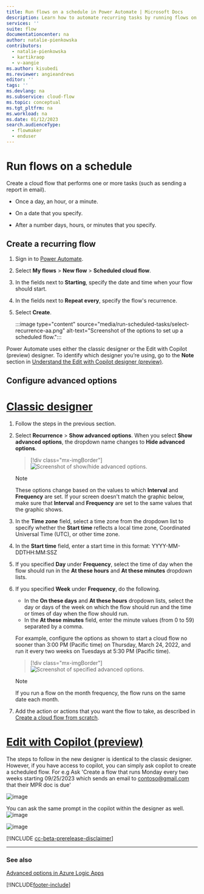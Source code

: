 ```yaml
---
title: Run flows on a schedule in Power Automate | Microsoft Docs
description: Learn how to automate recurring tasks by running flows on a schedule, such as every day or every hour.
services: ''
suite: flow
documentationcenter: na
author: natalie-pienkowska
contributors:
  - natalie-pienkowska
  - kartikraop
  - v-aangie
ms.author: kisubedi
ms.reviewer: angieandrews
editor: ''
tags: ''
ms.devlang: na
ms.subservice: cloud-flow
ms.topic: conceptual
ms.tgt_pltfrm: na
ms.workload: na
ms.date: 01/12/2023
search.audienceType: 
  - flowmaker
  - enduser
---
```

# Run flows on a schedule

Create a cloud flow that performs one or more tasks (such as sending a report in email).

- Once a day, an hour, or a minute.

- On a date that you specify.

- After a number days, hours, or minutes that you specify.

## Create a recurring flow

1. Sign in to [Power Automate](https://make.powerautomate.com).

1. Select **My flows** > **New flow** > **Scheduled cloud flow**.

1. In the fields next to **Starting**, specify the date and time when your flow should start.

1. In the fields next to **Repeat every**, specify the flow's recurrence.

1. Select **Create**.

    :::image type="content" source="media/run-scheduled-tasks/select-recurrence-aa.png" alt-text="Screenshot of the options to set up a scheduled flow.":::

Power Automate uses either the classic designer or the Edit with Copilot (preview) designer. To identify which designer you’re using, go to the **Note** section in [Understand the Edit with Copilot designer (preview)](flows-designer.md).

## Configure advanced options

# [Classic designer](#tab/classic-designer)

1. Follow the steps in the previous section.

1. Select **Recurrence** > **Show advanced options**. When you select **Show advanced options**, the dropdown name changes to **Hide advanced options**.

    >[!div class="mx-imgBorder"]
    >![Screenshot of show/hide advanced options.](./media/run-scheduled-tasks/select-recurrence1.png "Show/hide advanced options")

    >[!NOTE]
    >These options change based on the values to which **Interval** and **Frequency** are set. If your screen doesn't match the graphic below, make sure that **Interval** and **Frequency** are set to the same values that the graphic shows.

1. In the **Time zone** field, select a time zone from the dropdown list to specify whether the **Start time** reflects a local time zone, Coordinated Universal Time (UTC), or other time zone.

1. In the **Start time** field, enter a start time in this format: YYYY-MM-DDTHH:MM:SSZ

1. If you specified **Day** under **Frequency**, select the time of day when the flow should run in the **At these hours** and **At these minutes** dropdown lists.

1. If you specified **Week** under **Frequency**, do the following.<br/>
    - In the **On these days** and **At these hours** dropdown lists, select the day or days of the week on which the flow should run and the time or times of day when the flow should run.
    - In the **At these minutes** field, enter the minute values (from 0 to 59) separated by a comma.

    For example, configure the options as shown to start a cloud flow no sooner than 3:00 PM (Pacific time) on Thursday, March 24, 2022, and run it every two weeks on Tuesdays at 5:30 PM (Pacific time).

    >[!div class="mx-imgBorder"]
    >![Screenshot of specified advanced options.](./media/run-scheduled-tasks/advanced-options.png "Specify advanced options")

   > [!NOTE]
   > If you run a flow on the month frequency, the flow runs on the same date each month.

1. Add the action or actions that you want the flow to take, as described in [Create a cloud flow from scratch](get-started-logic-flow.md).

# [Edit with Copilot (preview)](#tab/edit-with-copilot)

The steps to follow in the new designer is identical to the classic designer. However, if you have access to copilot, you can simply ask copilot to create a scheduled flow. For e.g Ask 'Create a flow that runs Monday every two weeks starting 09/25/2023 which sends an email to contoso@gmail.com that their MPR doc is due'

![image](https://github.com/MicrosoftDocs/power-automate-docs-pr/assets/91279975/1bf66d43-55d9-4eab-bc7b-2a9e87a0bfa5)


You can ask the same prompt in the copilot within the designer as well.
![image](https://github.com/MicrosoftDocs/power-automate-docs-pr/assets/91279975/a275b78f-a271-4a7f-a6a0-040c1b2b99a3)

![image](https://github.com/MicrosoftDocs/power-automate-docs-pr/assets/91279975/3b8e5576-f5f0-4b90-bb48-83a39545e13c)

[!INCLUDE [cc-beta-prerelease-disclaimer](./includes/cc-beta-prerelease-disclaimer.md)]

---

### See also

[Advanced options in Azure Logic Apps](/azure/connectors/connectors-native-recurrence)

[!INCLUDE[footer-include](includes/footer-banner.md)]
